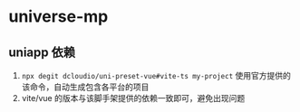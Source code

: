 # universe-mp

## uniapp 依赖

1. `npx degit dcloudio/uni-preset-vue#vite-ts my-project` 使用官方提供的该命令，自动生成包含各平台的项目
2. vite/vue 的版本与该脚手架提供的依赖一致即可，避免出现问题
